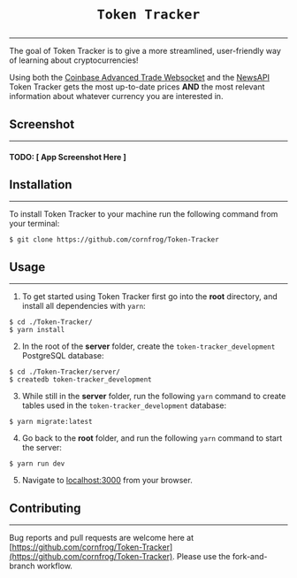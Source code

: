 # <p align="center">`Token Tracker`</p>
---
The goal of Token Tracker is to give a more streamlined, user-friendly way of learning about cryptocurrencies! 

Using both the [Coinbase Advanced Trade Websocket](https://docs.cloud.coinbase.com/advanced-trade-api/docs/ws-overview) and the [NewsAPI](https://newsapi.org/) Token Tracker gets the most up-to-date prices **AND** the most relevant information about whatever currency you are interested in.

## Screenshot
---
#### TODO: [ App Screenshot Here ]

## Installation
---
To install Token Tracker to your machine run the following command from your terminal:
```
$ git clone https://github.com/cornfrog/Token-Tracker
```

## Usage
---
1. To get started using Token Tracker first go into the **root** directory, and install all dependencies with `yarn`:
```
$ cd ./Token-Tracker/
$ yarn install
```
2. In the root of the **server** folder, create the `token-tracker_development` PostgreSQL database:
```
$ cd ./Token-Tracker/server/
$ createdb token-tracker_development
``` 
3. While still in the **server** folder, run the following `yarn` command to create tables used in the `token-tracker_development` database:
```
$ yarn migrate:latest
```
4. Go back to the **root** folder, and run the following `yarn` command to start the server:
```
$ yarn run dev
```
5. Navigate to [localhost:3000](http://localhost:3000) from your browser.

## Contributing
---
Bug reports and pull requests are welcome here at [https://github.com/cornfrog/Token-Tracker](https://github.com/cornfrog/Token-Tracker). Please use the fork-and-branch workflow.
